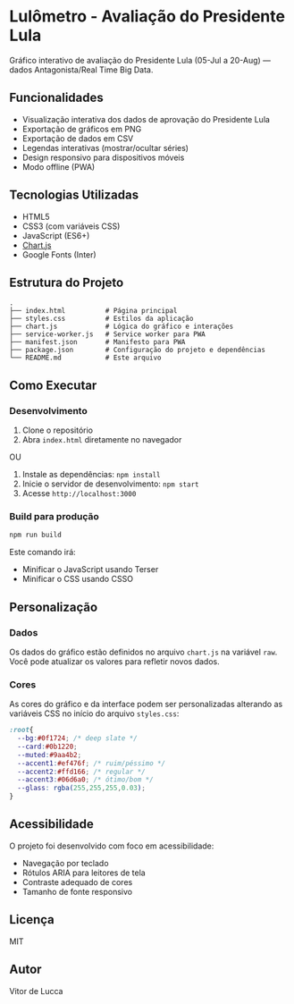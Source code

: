# Lulômetro - Avaliação do Presidente Lula

Gráfico interativo de avaliação do Presidente Lula (05-Jul a 20-Aug) — dados Antagonista/Real Time Big Data.

## Funcionalidades

- Visualização interativa dos dados de aprovação do Presidente Lula
- Exportação de gráficos em PNG
- Exportação de dados em CSV
- Legendas interativas (mostrar/ocultar séries)
- Design responsivo para dispositivos móveis
- Modo offline (PWA)

## Tecnologias Utilizadas

- HTML5
- CSS3 (com variáveis CSS)
- JavaScript (ES6+)
- [Chart.js](https://www.chartjs.org/)
- Google Fonts (Inter)

## Estrutura do Projeto

```
.
├── index.html          # Página principal
├── styles.css          # Estilos da aplicação
├── chart.js            # Lógica do gráfico e interações
├── service-worker.js   # Service worker para PWA
├── manifest.json       # Manifesto para PWA
├── package.json        # Configuração do projeto e dependências
└── README.md           # Este arquivo
```

## Como Executar

### Desenvolvimento

1. Clone o repositório
2. Abra `index.html` diretamente no navegador

OU

1. Instale as dependências: `npm install`
2. Inicie o servidor de desenvolvimento: `npm start`
3. Acesse `http://localhost:3000`

### Build para produção

```bash
npm run build
```

Este comando irá:
- Minificar o JavaScript usando Terser
- Minificar o CSS usando CSSO

## Personalização

### Dados

Os dados do gráfico estão definidos no arquivo `chart.js` na variável `raw`. Você pode atualizar os valores para refletir novos dados.

### Cores

As cores do gráfico e da interface podem ser personalizadas alterando as variáveis CSS no início do arquivo `styles.css`:

```css
:root{
  --bg:#0f1724; /* deep slate */
  --card:#0b1220;
  --muted:#9aa4b2;
  --accent1:#ef476f; /* ruim/péssimo */
  --accent2:#ffd166; /* regular */
  --accent3:#06d6a0; /* ótimo/bom */
  --glass: rgba(255,255,255,0.03);
}
```

## Acessibilidade

O projeto foi desenvolvido com foco em acessibilidade:

- Navegação por teclado
- Rótulos ARIA para leitores de tela
- Contraste adequado de cores
- Tamanho de fonte responsivo

## Licença

MIT

## Autor

Vitor de Lucca